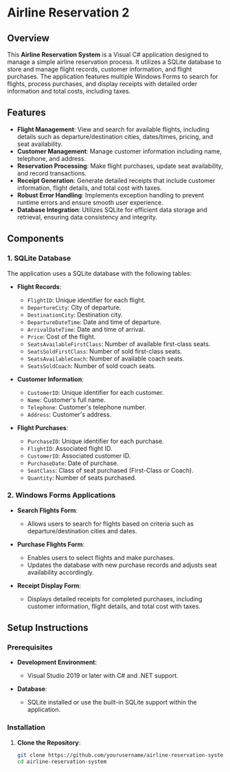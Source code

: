 # Airline Reservation 2

## Overview

This **Airline Reservation System** is a Visual C# application designed to manage a simple airline reservation process. It utilizes a SQLite database to store and manage flight records, customer information, and flight purchases. The application features multiple Windows Forms to search for flights, process purchases, and display receipts with detailed order information and total costs, including taxes.

## Features

- **Flight Management**: View and search for available flights, including details such as departure/destination cities, dates/times, pricing, and seat availability.
- **Customer Management**: Manage customer information including name, telephone, and address.
- **Reservation Processing**: Make flight purchases, update seat availability, and record transactions.
- **Receipt Generation**: Generate detailed receipts that include customer information, flight details, and total cost with taxes.
- **Robust Error Handling**: Implements exception handling to prevent runtime errors and ensure smooth user experience.
- **Database Integration**: Utilizes SQLite for efficient data storage and retrieval, ensuring data consistency and integrity.

## Components

### 1. **SQLite Database**

The application uses a SQLite database with the following tables:

- **Flight Records**:
  - `FlightID`: Unique identifier for each flight.
  - `DepartureCity`: City of departure.
  - `DestinationCity`: Destination city.
  - `DepartureDateTime`: Date and time of departure.
  - `ArrivalDateTime`: Date and time of arrival.
  - `Price`: Cost of the flight.
  - `SeatsAvailableFirstClass`: Number of available first-class seats.
  - `SeatsSoldFirstClass`: Number of sold first-class seats.
  - `SeatsAvailableCoach`: Number of available coach seats.
  - `SeatsSoldCoach`: Number of sold coach seats.

- **Customer Information**:
  - `CustomerID`: Unique identifier for each customer.
  - `Name`: Customer's full name.
  - `Telephone`: Customer's telephone number.
  - `Address`: Customer's address.

- **Flight Purchases**:
  - `PurchaseID`: Unique identifier for each purchase.
  - `FlightID`: Associated flight ID.
  - `CustomerID`: Associated customer ID.
  - `PurchaseDate`: Date of purchase.
  - `SeatClass`: Class of seat purchased (First-Class or Coach).
  - `Quantity`: Number of seats purchased.

### 2. **Windows Forms Applications**

- **Search Flights Form**:
  - Allows users to search for flights based on criteria such as departure/destination cities and dates.
  
- **Purchase Flights Form**:
  - Enables users to select flights and make purchases.
  - Updates the database with new purchase records and adjusts seat availability accordingly.
  
- **Receipt Display Form**:
  - Displays detailed receipts for completed purchases, including customer information, flight details, and total cost with taxes.

## Setup Instructions

### Prerequisites

- **Development Environment**:
  - Visual Studio 2019 or later with C# and .NET support.
  
- **Database**:
  - SQLite installed or use the built-in SQLite support within the application.

### Installation

1. **Clone the Repository**:
   ```bash
   git clone https://github.com/yourusername/airline-reservation-system.git
   cd airline-reservation-system
